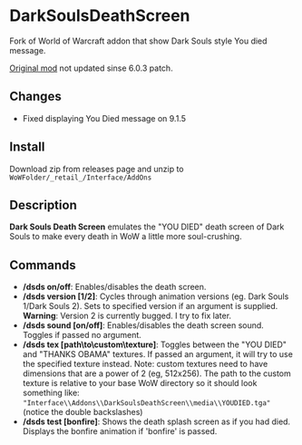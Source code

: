 # DarkSoulsDeathScreen
Fork of World of Warcraft addon that show Dark Souls style You died message.

[Original mod](https://www.curseforge.com/wow/addons/dark-souls-death-screen) not updated sinse 6.0.3 patch.

## Changes
 * Fixed displaying You Died message on 9.1.5

## Install

Download zip from releases page and unzip to `WoWFolder/_retail_/Interface/AddOns`

## Description

**Dark Souls Death Screen** emulates the "YOU DIED" death screen of Dark Souls to make every death in WoW a little more soul-crushing.

## Commands

 * **/dsds on/off**: Enables/disables the death screen.
 * **/dsds version [1/2]**: Cycles through animation versions (eg. Dark Souls 1/Dark Souls 2). Sets to specified version if an argument is supplied. **Warning**: Version 2 is currently bugged. I try to fix later.
 * **/dsds sound [on/off]**: Enables/disables the death screen sound. Toggles if passed no argument.
 * **/dsds tex [path\to\custom\texture]**: Toggles between the "YOU DIED" and "THANKS OBAMA" textures. If passed an argument, it will try to use the specified texture instead. Note: custom textures need to have dimensions that are a power of 2 (eg, 512x256). The path to the custom texture is relative to your base WoW directory so it should look something like: `"Interface\\Addons\\DarkSoulsDeathScreen\\media\\YOUDIED.tga"`
(notice the double backslashes)
* **/dsds test [bonfire]**: Shows the death splash screen as if you had died. Displays the bonfire animation if 'bonfire' is passed.

